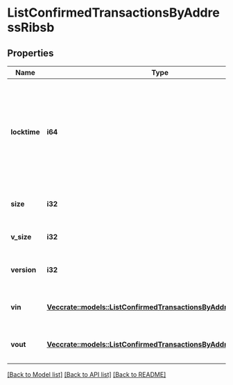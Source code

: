 # ListConfirmedTransactionsByAddressRibsb

## Properties

Name | Type | Description | Notes
------------ | ------------- | ------------- | -------------
**locktime** | **i64** | Represents the locktime on the transaction on the specific blockchain, i.e. the blockheight at which the transaction is valid. | 
**size** | **i32** | Represents the total size of this transaction. | 
**v_size** | **i32** | Defines the transaction's virtual size. | 
**version** | **i32** | Defines the version of the transaction. | 
**vin** | [**Vec<crate::models::ListConfirmedTransactionsByAddressRibsbVin>**](ListConfirmedTransactionsByAddressRIBSB_vin.md) | Represents the transaction inputs. | 
**vout** | [**Vec<crate::models::ListConfirmedTransactionsByAddressRibsbVout>**](ListConfirmedTransactionsByAddressRIBSB_vout.md) | Represents the transaction outputs. | 

[[Back to Model list]](../README.md#documentation-for-models) [[Back to API list]](../README.md#documentation-for-api-endpoints) [[Back to README]](../README.md)


